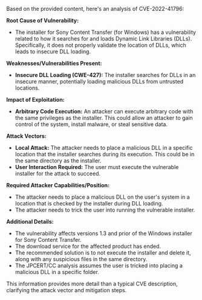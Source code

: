 Based on the provided content, here's an analysis of CVE-2022-41796:

**Root Cause of Vulnerability:**

*   The installer for Sony Content Transfer (for Windows) has a vulnerability related to how it searches for and loads Dynamic Link Libraries (DLLs). Specifically, it does not properly validate the location of DLLs, which leads to insecure DLL loading.

**Weaknesses/Vulnerabilities Present:**

*   **Insecure DLL Loading (CWE-427):** The installer searches for DLLs in an insecure manner, potentially loading malicious DLLs from untrusted locations.

**Impact of Exploitation:**

*   **Arbitrary Code Execution:** An attacker can execute arbitrary code with the same privileges as the installer. This could allow an attacker to gain control of the system, install malware, or steal sensitive data.

**Attack Vectors:**

*   **Local Attack:** The attacker needs to place a malicious DLL in a specific location that the installer searches during its execution. This could be in the same directory as the installer.
*   **User Interaction Required:** The user must execute the vulnerable installer for the attack to succeed.

**Required Attacker Capabilities/Position:**

*   The attacker needs to place a malicious DLL on the user's system in a location that is checked by the installer during DLL loading.
*   The attacker needs to trick the user into running the vulnerable installer.

**Additional Details:**

*   The vulnerability affects versions 1.3 and prior of the Windows installer for Sony Content Transfer.
*   The download service for the affected product has ended.
*   The recommended solution is to not execute the installer and delete it, along with any suspicious files in the same directory.
*   The JPCERT/CC analysis assumes the user is tricked into placing a malicious DLL in a specific folder.

This information provides more detail than a typical CVE description, clarifying the attack vector and mitigation steps.